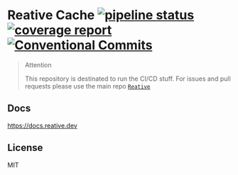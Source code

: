 # Reative Cache [![pipeline status](https://gitlab.com/reative-team/test-cache/badges/master/pipeline.svg)](https://gitlab.com/reative-team/test-cache/commits/master) [![coverage report](https://gitlab.com/reative-team/test-cache/badges/master/coverage.svg)](https://gitlab.com/reative-team/test-cache/commits/master) [![Conventional Commits](https://img.shields.io/badge/commitizen-friendly-brightgreen.svg)](https://conventionalcommits.org)

> Attention
>
> This repository is destinated to run the CI/CD stuff. For issues and pull requests please use the main repo [`Reative`](https://github.com/stewwan/reative)

## Docs

https://docs.reative.dev

## License

MIT
